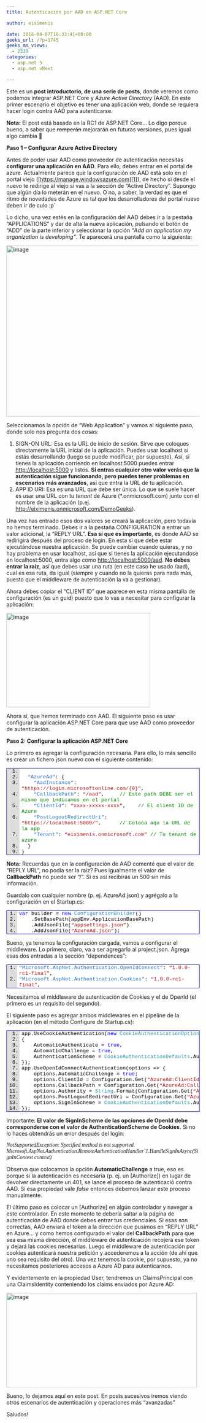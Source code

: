 ```yaml
---
title: Autenticación por AAD en ASP.NET Core

author: eiximenis

date: 2016-04-07T16:33:41+00:00
geeks_url: /?p=1745
geeks_ms_views:
  - 2339
categories:
  - asp.net 5
  - asp.net vNext

---
```

Este es un **post introductorio, de una serie de posts**, donde veremos como podemos integrar ASP.NET Core y _Azure Active Directory_ (AAD). En este primer escenario el objetivo es tener una aplicación web, donde se requiera hacer login contra AAD para autenticarse.
  
**Nota:** El post está basado en la RC1 de ASP.NET Core… Lo digo porque bueno, a saber que <span style="text-decoration: line-through;">romperán</span> mejorarán en futuras versiones, pues igual algo cambia 🙂
  
<!--more-->


  
**Paso 1 – Configurar Azure Active Directory**
  
Antes de poder usar AAD como proveedor de autenticación necesitas **configurar una aplicación en AAD**. Para ello, debes entrar en el portal de azure. Actualmente parece que la configuración de AAD está solo en el portal viejo ([https://manage.windowsazure.com][1]), de hecho si desde el nuevo te redirige al viejo si vas a la sección de “Active Directory”. Supongo que algún día lo meterán en el nuevo. O no, a saber, la verdad es que el ritmo de novedades de Azure es tal que los desarrolladores del portal nuevo deben ir de culo :p\`
  
Lo dicho, una vez estés en la configuración del AAD debes ir a la pestaña “APPLICATIONS” y dar de alta la nueva aplicación, pulsando el botón de “ADD” de la parte inferior y seleccionar la opción “_Add an application my organization is developing”_. Te aparecerá una pantalla como la siguiente:
  
[<img style="background-image: none; padding-top: 0px; padding-left: 0px; display: inline; padding-right: 0px; border-width: 0px;" title="image" src="http://geeks.ms/etomas/wp-content/uploads/sites/154/2016/04/image_thumb.png" alt="image" width="629" height="446" border="0" />][2]
  
Seleccionamos la opción de “Web Application” y vamos al siguiente paso, donde solo nos pregunta dos cosas:

  1. SIGN-ON URL: Esa es la URL de inicio de sesión. Sirve que coloques directamente la URL inicial de la aplicación. Puedes usar localhost si estás desarrollando (luego se puede modificar, por supuesto). Así, si tienes la aplicación corriendo en localhost:5000 puedes entrar <http://localhost:5000> y listos. **Si entras cualquier otro valor verás que la autenticación sigue funcionando, pero puedes tener problemas en escenarios más avanzados**, así que entra la URL de tu aplicación.
  2. APP ID URI: Esa es una URL que debe ser única. Lo que se suele hacer es usar una URL con tu _tenant_ de Azure (*.onmicrosoft.com) junto con el nombre de la aplicación (p.ej. <http://eiximenis.onmicrosoft.com/DemoGeeks>).

Una vez has entrado esos dos valores se creará la aplicación, pero todavía no hemos terminado. Debes ir a la pestaña CONFIGURATION a entrar un valor adicional, la “REPLY URL”. **Esa sí que es importante**, es donde AAD se redirigirá después del proceso de login. En esta sí que debe estar ejecutándose nuestra aplicación. Se puede cambiar cuando quieras, y no hay problema en usar localhost, así que si tienes la aplicación ejecutandose en localhost:5000, entra algo como <http://localhost:5000/aad>. **No debes entrar la raíz**, así que debes usar una ruta (en este caso he usado /aad), cual es esa ruta, da igual (siempre y cuando no la quieras para nada más, puesto que el middleware de autenticación la va a gestionar).
  
Ahora debes copiar el “CLIENT ID” que aparece en esta misma pantalla de configuración (es un guid) puesto que lo vas a necesitar para configurar la aplicación:
  
[<img style="background-image: none; padding-top: 0px; padding-left: 0px; display: inline; padding-right: 0px; border-width: 0px;" title="image" src="http://geeks.ms/etomas/wp-content/uploads/sites/154/2016/04/image_thumb-1.png" alt="image" width="375" height="246" border="0" />][3]
  
Ahora sí, que hemos terminado con AAD. El siguiente paso es usar configurar la aplicación ASP.NET Core para que use AAD como proveedor de autenticación.
  
**Paso 2: Configurar la aplicación ASP.NET Core**
  
Lo primero es agregar la configuración necesaria. Para ello, lo más sencillo es crear un fichero json nuevo con el siguiente contenido:

<div id="scid:9ce6104f-a9aa-4a17-a79f-3a39532ebf7c:96e1773e-a694-48b8-a584-f310a3a89e1c" class="wlWriterEditableSmartContent" style="float: none; margin: 0px; display: inline; padding: 0px;">
  <div style="border: #000080 1px solid; color: #000; font-family: 'Courier New', Courier, Monospace; font-size: 10pt;">
    <div style="background: #ddd; max-height: 300px; overflow: auto;">
      <ol style="background: #ffffff; margin: 0 0 0 2.5em; padding: 0 0 0 5px;" start="1">
        <li>
        </li>
        <li>
            <span style="background: #ffffff; color: #2e75b6;">&#8220;AzureAd&#8221;</span><span style="background: #ffffff; color: #000000;">: {</span>
        </li>
        <li>
              <span style="background: #ffffff; color: #2e75b6;">&#8220;AadInstance&#8221;</span><span style="background: #ffffff; color: #000000;">: </span><span style="background: #ffffff; color: #a31515;">&#8220;https://login.microsoftonline.com/{0}&#8221;</span><span style="background: #ffffff; color: #000000;">,</span>
        </li>
        <li>
              <span style="background: #ffffff; color: #2e75b6;">&#8220;CallbackPath&#8221;</span><span style="background: #ffffff; color: #000000;">: </span><span style="background: #ffffff; color: #a31515;">&#8220;/aad&#8221;</span><span style="background: #ffffff; color: #000000;">,     </span><span style="background: #ffffff; color: #008000;">// Este path DEBE ser el mismo que indicamos en el portal</span>
        </li>
        <li>
              <span style="background: #ffffff; color: #2e75b6;">&#8220;ClientId&#8221;</span><span style="background: #ffffff; color: #000000;">: </span><span style="background: #ffffff; color: #a31515;">&#8220;xxxx-xxxxx-xxxx&#8221;</span><span style="background: #ffffff; color: #000000;">,    </span><span style="background: #ffffff; color: #008000;">// El client ID de Azure</span>
        </li>
        <li>
              <span style="background: #ffffff; color: #2e75b6;">&#8220;PostLogoutRedirectUri&#8221;</span><span style="background: #ffffff; color: #000000;">: </span><span style="background: #ffffff; color: #a31515;">&#8220;https://localhost:5000/&#8221;</span><span style="background: #ffffff; color: #000000;">,      </span><span style="background: #ffffff; color: #008000;">// Coloca aqu la URL de la app</span>
        </li>
        <li>
              <span style="background: #ffffff; color: #2e75b6;">&#8220;Tenant&#8221;</span><span style="background: #ffffff; color: #000000;">: </span><span style="background: #ffffff; color: #a31515;">&#8220;eiximenis.onmicrosoft.com&#8221;</span> <span style="background: #ffffff; color: #008000;">// Tu tenant de azure</span>
        </li>
        <li>
            <span style="background: #ffffff; color: #000000;">}</span>
        </li>
        <li>
          <span style="background: #ffffff; color: #000000;">}</span>
        </li>
      </ol>
    </div>
  </div>
</div>

**Nota:** Recuerdas que en la configuración de AAD comenté que el valor de “REPLY URL”, no podía ser la raíz? Pues igualmente el valor de **CallbackPath** no puede ser “/”. Si es así recibirás un 500 sin más información.
  
Guardalo con cualquier nombre (p. ej. AzureAd.json) y agrégalo a la configuración en el Startup.cs:

<div id="scid:9ce6104f-a9aa-4a17-a79f-3a39532ebf7c:dbcd4726-b1e6-4605-b0c6-784b060e3d5c" class="wlWriterEditableSmartContent" style="float: none; margin: 0px; display: inline; padding: 0px;">
  <div style="border: #000080 1px solid; color: #000; font-family: 'Courier New', Courier, Monospace; font-size: 10pt;">
    <div style="background: #ddd; max-height: 300px; overflow: auto;">
      <ol style="background: #ffffff; margin: 0 0 0 2em; padding: 0 0 0 5px;" start="1">
        <li>
          <span style="background: #ffffff; color: #0000ff;">var</span><span style="background: #ffffff; color: #000000;"> builder = </span><span style="background: #ffffff; color: #0000ff;">new</span> <span style="background: #ffffff; color: #2b91af;">ConfigurationBuilder</span><span style="background: #ffffff; color: #000000;">()</span>
        </li>
        <li>
              <span style="background: #ffffff; color: #000000;">.SetBasePath(appEnv.ApplicationBasePath)</span>
        </li>
        <li>
              <span style="background: #ffffff; color: #000000;">.AddJsonFile(</span><span style="background: #ffffff; color: #a31515;">&#8220;appsettings.json&#8221;</span><span style="background: #ffffff; color: #000000;">)</span>
        </li>
        <li>
              <span style="background: #ffffff; color: #000000;">.AddJsonFile(</span><span style="background: #ffffff; color: #a31515;">&#8220;AzureAd.json&#8221;</span><span style="background: #ffffff; color: #000000;">);</span>
        </li>
      </ol>
    </div>
  </div>
</div>

Bueno, ya tenemos la configuración cargada, vamos a configurar el middleware. Lo primero, claro, va a ser agregarlo al project.json. Agrega esas dos entradas a la sección “dependences”:

<div id="scid:9ce6104f-a9aa-4a17-a79f-3a39532ebf7c:80cfc40d-870e-4089-b079-2774bc9fe6d3" class="wlWriterEditableSmartContent" style="float: none; margin: 0px; display: inline; padding: 0px;">
  <div style="border: #000080 1px solid; color: #000; font-family: 'Courier New', Courier, Monospace; font-size: 10pt;">
    <div style="background: #ddd; max-height: 300px; overflow: auto;">
      <ol style="background: #ffffff; margin: 0 0 0 2em; padding: 0 0 0 5px;" start="1">
        <li>
          <span style="background: #ffffff; color: #2e75b6;">&#8220;Microsoft.AspNet.Authentication.OpenIdConnect&#8221;</span><span style="background: #ffffff; color: #000000;">: </span><span style="background: #ffffff; color: #a31515;">&#8220;1.0.0-rc1-final&#8221;</span><span style="background: #ffffff; color: #000000;">,</span>
        </li>
        <li>
          <span style="background: #ffffff; color: #2e75b6;">&#8220;Microsoft.AspNet.Authentication.Cookies&#8221;</span><span style="background: #ffffff; color: #000000;">: </span><span style="background: #ffffff; color: #a31515;">&#8220;1.0.0-rc1-final&#8221;</span><span style="background: #ffffff; color: #000000;">,</span>
        </li>
      </ol>
    </div>
  </div>
</div>

Necesitamos el middleware de autenticación de Cookies y el de OpenId (el primero es un requisito del segundo).
  
El siguiente paso es agregar ambos middlewares en el pipeline de la aplicación (en el método Configure de Startup.cs):

<div id="scid:9ce6104f-a9aa-4a17-a79f-3a39532ebf7c:35615aaf-5749-42e4-b086-7d1b9800ca65" class="wlWriterEditableSmartContent" style="float: none; margin: 0px; display: inline; padding: 0px;">
  <div style="border: #000080 1px solid; color: #000; font-family: 'Courier New', Courier, Monospace; font-size: 10pt;">
    <div style="background: #ddd; max-height: 300px; overflow: auto;">
      <ol style="background: #ffffff; margin: 0 0 0 2.5em; padding: 0 0 0 5px; white-space: nowrap;" start="1">
        <li>
          <span style="background: #ffffff; color: #000000;">app.UseCookieAuthentication(</span><span style="background: #ffffff; color: #0000ff;">new</span> <span style="background: #ffffff; color: #2b91af;">CookieAuthenticationOptions</span><span style="background: #ffffff; color: #000000;">()</span>
        </li>
        <li>
          <span style="background: #ffffff; color: #000000;">{</span>
        </li>
        <li>
              <span style="background: #ffffff; color: #000000;">AutomaticAuthenticate = </span><span style="background: #ffffff; color: #0000ff;">true</span><span style="background: #ffffff; color: #000000;">,</span>
        </li>
        <li>
              <span style="background: #ffffff; color: #000000;">AutomaticChallenge = </span><span style="background: #ffffff; color: #0000ff;">true</span><span style="background: #ffffff; color: #000000;">,</span>
        </li>
        <li>
              <span style="background: #ffffff; color: #000000;">AuthenticationScheme = </span><span style="background: #ffffff; color: #2b91af;">CookieAuthenticationDefaults</span><span style="background: #ffffff; color: #000000;">.AuthenticationScheme</span>
        </li>
        <li>
          <span style="background: #ffffff; color: #000000;">});</span>
        </li>
        <li>
          <span style="background: #ffffff; color: #000000;">app.UseOpenIdConnectAuthentication(options => {</span>
        </li>
        <li>
              <span style="background: #ffffff; color: #000000;">options.AutomaticChallenge = </span><span style="background: #ffffff; color: #0000ff;">true</span><span style="background: #ffffff; color: #000000;">;</span>
        </li>
        <li>
              <span style="background: #ffffff; color: #000000;">options.ClientId = Configuration.Get(</span><span style="background: #ffffff; color: #a31515;">&#8220;AzureAd:ClientId&#8221;</span><span style="background: #ffffff; color: #000000;">, </span><span style="background: #ffffff; color: #a31515;">&#8220;&#8221;</span><span style="background: #ffffff; color: #000000;">);</span>
        </li>
        <li>
              <span style="background: #ffffff; color: #000000;">options.CallbackPath = Configuration.Get(</span><span style="background: #ffffff; color: #a31515;">&#8220;AzureAd:CallbackPath&#8221;</span><span style="background: #ffffff; color: #000000;">, </span><span style="background: #ffffff; color: #a31515;">&#8220;&#8221;</span><span style="background: #ffffff; color: #000000;">);</span>
        </li>
        <li>
              <span style="background: #ffffff; color: #000000;">options.Authority = </span><span style="background: #ffffff; color: #2b91af;">String</span><span style="background: #ffffff; color: #000000;">.Format(Configuration.Get(</span><span style="background: #ffffff; color: #a31515;">&#8220;AzureAd:AadInstance&#8221;</span><span style="background: #ffffff; color: #000000;">, </span><span style="background: #ffffff; color: #a31515;">&#8220;&#8221;</span><span style="background: #ffffff; color: #000000;">), Configuration.Get(</span><span style="background: #ffffff; color: #a31515;">&#8220;AzureAd:Tenant&#8221;</span><span style="background: #ffffff; color: #000000;">, </span><span style="background: #ffffff; color: #a31515;">&#8220;&#8221;</span><span style="background: #ffffff; color: #000000;">));</span>
        </li>
        <li>
              <span style="background: #ffffff; color: #000000;">options.PostLogoutRedirectUri = Configuration.Get(</span><span style="background: #ffffff; color: #a31515;">&#8220;AzureAd:PostLogoutRedirectUri&#8221;</span><span style="background: #ffffff; color: #000000;">, </span><span style="background: #ffffff; color: #a31515;">&#8220;&#8221;</span><span style="background: #ffffff; color: #000000;">);</span>
        </li>
        <li>
              <span style="background: #ffffff; color: #000000;">options.SignInScheme = </span><span style="background: #ffffff; color: #2b91af;">CookieAuthenticationDefaults</span><span style="background: #ffffff; color: #000000;">.AuthenticationScheme;</span>
        </li>
        <li>
          <span style="background: #ffffff; color: #000000;">});</span>
        </li>
      </ol>
    </div>
  </div>
</div>

Importante: **El valor de SignInScheme de las opciones de OpenId debe corresponderse con el valor de AuthenticationScheme de Cookies**. Si no lo haces obtendrás un error después del login:
  
_<span style="font-family: Consolas;">NotSupportedException: Specified method is not supported.<br /> Microsoft.AspNet.Authentication.RemoteAuthenticationHandler`1.HandleSignInAsync(SignInContext context)</span>_ 
  
Observa que colocamos la opción **AutomaticChallenge** a true, eso es porque si la autenticación es necesaria (p. ej. un [Authorize]) en lugar de devolver directamente un 401, se lance el proceso de autenticació contra AAD. Si esa propiedad vale _false_ entonces debemos lanzar este proceso manualmente.
  
El último paso es colocar un [Authorize] en algún controlador y navegar a este controlador. En este momento te debería saltar a la página de autenticación de AAD donde debes entrar tus credenciales. Si esas son correctas, AAD enviará el token a la dirección que pusimos en “REPLY URL” en Azure… y como hemos configurado el valor del **CallbackPath** para que sea esa misma dirección, el middleware de autenticación recojerá ese token y dejará las cookies necesarias. Luego el middleware de autenticación por cookies autenticará nuestra petición y accederemos a la acción (de ahí que uno sea requisito del otro). Una vez tenemos la cookie, por supuesto, ya no necesitamos posteriores accesos a Azure AD para autenticarnos.
  
Y evidentemente en la propiedad User, tendremos un ClaimsPrincipal con una ClaimsIdentity conteniendo los claims enviados por Azure AD:
  
[<img style="background-image: none; padding-top: 0px; padding-left: 0px; margin: 0px; display: inline; padding-right: 0px; border: 0px;" title="image" src="http://geeks.ms/etomas/wp-content/uploads/sites/154/2016/04/image_thumb-2.png" alt="image" width="497" height="246" border="0" />][4]
  
Bueno, lo dejamos aquí en este post. En posts sucesivos iremos viendo otros escenarios de autenticación y operaciones más “avanzadas”
  
Saludos!

 [1]: https://manage.windowsazure.com "https://manage.windowsazure.com"
 [2]: http://geeks.ms/etomas/wp-content/uploads/sites/154/2016/04/image.png
 [3]: http://geeks.ms/etomas/wp-content/uploads/sites/154/2016/04/image-1.png
 [4]: http://geeks.ms/etomas/wp-content/uploads/sites/154/2016/04/image-2.png